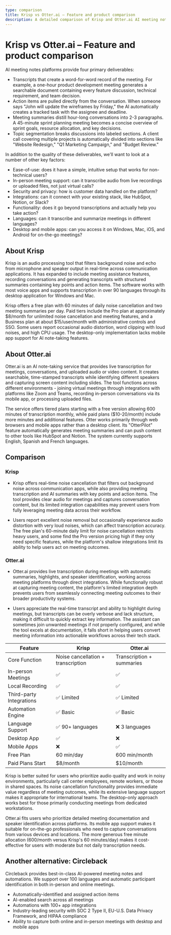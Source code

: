 ```yaml
---
type: comparison
title: Krisp vs Otter.ai – Feature and product comparison
description: A detailed comparison of Krisp and Otter.ai AI meeting notes platforms, examining their transcription capabilities, action item tracking, meeting summaries, and additional features like ease-of-use, integrations, and language support.
---
```


# Krisp vs Otter.ai – Feature and product comparison

AI meeting notes platforms provide four primary deliverables:
* Transcripts that create a word-for-word record of the meeting. For example, a one-hour product development meeting generates a searchable document containing every feature discussion, technical requirement, and team decision.
* Action items are pulled directly from the conversation. When someone says "John will update the wireframes by Friday," the AI automatically creates a tracked task with the assignee and deadline.
* Meeting summaries distill hour-long conversations into 2-3 paragraphs. A 45-minute sprint planning meeting becomes a concise overview of sprint goals, resource allocation, and key decisions.
* Topic segmentation breaks discussions into labeled sections. A client call covering multiple projects is automatically divided into sections like "Website Redesign," "Q1 Marketing Campaign," and "Budget Review."

In addition to the quality of these deliverables, we'll want to look at a number of other key factors:
* Ease-of-use: does it have a simple, intuitive setup that works for non-technical users?
* In-person meeting support: can it transcribe audio from live recordings or uploaded files, not just virtual calls?
* Security and privacy: how is customer data handled on the platform?
* Integrations: can it connect with your existing stack, like HubSpot, Notion, or Slack?
* Functionality: does it go beyond transcriptions and actually help you take action?
* Languages: can it transcribe and summarize meetings in different languages?
* Desktop and mobile apps: can you access it on Windows, Mac, iOS, and Android for on-the-go meetings?

## About Krisp
Krisp is an audio processing tool that filters background noise and echo from microphone and speaker output in real-time across communication applications. It has expanded to include meeting assistance features, recording conversations and generating transcripts with structured summaries containing key points and action items. The software works with most voice apps and supports transcription in over 90 languages through its desktop application for Windows and Mac.

Krisp offers a free plan with 60 minutes of daily noise cancellation and two meeting summaries per day. Paid tiers include the Pro plan at approximately $8/month for unlimited noise cancellation and meeting features, and a Business plan at about $15/user/month with administrative controls and SSO. Some users report occasional audio distortion, word clipping with loud noises, and high CPU usage. The desktop-only implementation lacks mobile app support for AI note-taking features.

## About Otter.ai
Otter.ai is an AI note-taking service that provides live transcription for meetings, conversations, and uploaded audio or video content. It creates searchable, time-stamped transcripts while identifying different speakers and capturing screen content including slides. The tool functions across different environments - joining virtual meetings through integrations with platforms like Zoom and Teams, recording in-person conversations via its mobile app, or processing uploaded files.

The service offers tiered plans starting with a free version allowing 600 minutes of transcription monthly, while paid plans ($10-20/month) include more minutes and additional features. Otter works primarily through web browsers and mobile apps rather than a desktop client. Its "OtterPilot" feature automatically generates meeting summaries and can push content to other tools like HubSpot and Notion. The system currently supports English, Spanish and French languages.

## Comparison
### Krisp

* Krisp offers real-time noise cancellation that filters out background noise across communication apps, while also providing meeting transcription and AI summaries with key points and action items. The tool provides clear audio for meetings and captures conversation content, but its limited integration capabilities may prevent users from fully leveraging meeting data across their workflow.

* Users report excellent noise removal but occasionally experience audio distortion with very loud noises, which can affect transcription accuracy. The free plan's 60-minute daily limit for noise cancellation restricts heavy users, and some find the Pro version pricing high if they only need specific features, while the platform's shallow integrations limit its ability to help users act on meeting outcomes.

### Otter.ai

* Otter.ai provides live transcription during meetings with automatic summaries, highlights, and speaker identification, working across meeting platforms through direct integrations. While functionally robust at capturing meeting content, the platform's limited integration depth prevents users from seamlessly connecting meeting outcomes to their broader productivity systems.

* Users appreciate the real-time transcript and ability to highlight during meetings, but transcripts can be overly verbose and lack structure, making it difficult to quickly extract key information. The assistant can sometimes join unwanted meetings if not properly configured, and while the tool excels at documentation, it falls short in helping users convert meeting information into actionable workflows across their tech stack.

| Feature | Krisp | Otter.ai |
|---------|-------|----------|
| Core Function | Noise cancellation + transcription | Transcription + summaries |
| In-person Meetings | ✅ | ✅ |
| Local Recording | ✅ | ✅ |
| Third-party Integrations | ✅ Limited | ✅ Limited |
| Automation Engine | ✅ Basic | ✅ Basic |
| Language Support | ✅ 90+ languages | ❌ 3 languages |
| Desktop App | ✅ | ❌ |
| Mobile Apps | ❌ | ✅ |
| Free Plan | 60 min/day | 600 min/month |
| Paid Plans Start | $8/month | $10/month |

Krisp is better suited for users who prioritize audio quality and work in noisy environments, particularly call center employees, remote workers, or those in shared spaces. Its noise cancellation functionality provides immediate value regardless of meeting outcomes, while its extensive language support makes it appropriate for international teams. The desktop-only approach works best for those primarily conducting meetings from dedicated workstations.

Otter.ai fits users who prioritize detailed meeting documentation and speaker identification across platforms. Its mobile app support makes it suitable for on-the-go professionals who need to capture conversations from various devices and locations. The more generous free minute allocation (600/month versus Krisp's 60 minutes/day) makes it cost-effective for users with moderate but not daily transcription needs.

## Another alternative: Circleback
Circleback provides best-in-class AI-powered meeting notes and automations. We support over 100 languages and automatic participant identification in both in-person and online meetings.
* Automatically-identified and assigned action items
* AI-enabled search across all meetings
* Automations with 100+ app integrations
* Industry-leading security with SOC 2 Type II, EU-U.S. Data Privacy Framework, and HIPAA compliance
* Ability to capture both online and in-person meetings with desktop and mobile apps